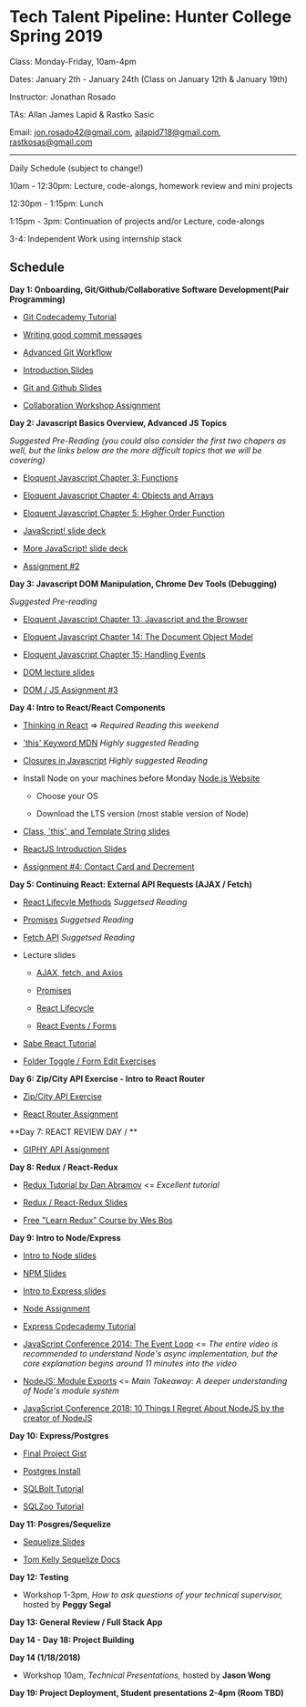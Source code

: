 # Tech Talent Pipeline: Hunter College Spring 2019

Class: Monday-Friday, 10am-4pm

Dates: January 2th - January 24th (Class on January 12th & January 19th)

Instructor: Jonathan Rosado

TAs: Allan James Lapid & Rastko Sasic

Email: jon.rosado42@gmail.com, ajlapid718@gmail.com, rastkosas@gmail.com

---

Daily Schedule (subject to change!)

10am - 12:30pm: Lecture, code-alongs, homework review and mini projects

12:30pm - 1:15pm: Lunch

1:15pm - 3pm: Continuation of projects and/or Lecture, code-alongs

3-4: Independent Work using internship stack

## Schedule

**Day 1: Onboarding, Git/Github/Collaborative Software Development(Pair Programming)**

- [Git Codecademy Tutorial](https://www.codecademy.com/learn/learn-git)

- [Writing good commit messages](https://medium.com/compass-true-north/writing-good-commit-messages-fc33af9d6321)

- [Advanced Git Workflow](https://www.atlassian.com/git/tutorials/comparing-workflows)

- [Introduction Slides](https://drive.google.com/file/d/1SkMvmSwW7QXIPzGCCCt7-KmMkw96jnls/view?usp=sharing)

- [Git and Github Slides](https://drive.google.com/file/d/1L_XvhD7U_n3Fttp8Q_v-M8B6v3IlTjv4/view?usp=sharing)

- [Collaboration Workshop Assignment](https://docs.google.com/document/d/1K94PRD-EN19PtFY7T7ao0JZ0cyKkAlMEjMZ8_VyfTNk/edit?usp=sharing)

**Day 2: Javascript Basics Overview, Advanced JS Topics**

 _Suggested Pre-Reading (you could also consider the first two chapers as well, but the links below are the more difficult topics that we will be covering)_

- [Eloquent Javascript Chapter 3: Functions](http://eloquentjavascript.net/03_functions.html)

- [Eloquent Javascript Chapter 4: Objects and Arrays](http://eloquentjavascript.net/04_data.html)

- [Eloquent Javascript Chapter 5: Higher Order Function](http://eloquentjavascript.net/05_higher_order.html)

- [JavaScript! slide deck](https://drive.google.com/file/d/1JL2pjlW0np5sxY8uKLQdU_W8vd3PPXdM/view?usp=sharing)

- [More JavaScript! slide deck](https://drive.google.com/file/d/1RAYPYLNmtDRqLy1bBFuDxpqsiOnYOpRg/view?usp=sharing)

- [Assignment #2](https://docs.google.com/document/d/1EezLzZk3OmCEF6GICIngtiU1NggznZtyYA4bsqjg5fo/edit#heading=h.oooip3m3scyd)

**Day 3: Javascript DOM Manipulation, Chrome Dev Tools (Debugging)**

_Suggested Pre-reading_

- [Eloquent Javascript Chapter 13: Javascript and the Browser](http://eloquentjavascript.net/13_browser.html)

- [Eloquent Javascript Chapter 14: The Document Object Model](http://eloquentjavascript.net/14_dom.html)

- [Eloquent Javascript Chapter 15: Handling Events](http://eloquentjavascript.net/15_event.html)

- [DOM lecture slides](https://drive.google.com/file/d/14MVz8KCMbsi46oKaegnnYDVasrXy2NGT/view?usp=sharing)

- [DOM / JS Assignment #3](https://drive.google.com/drive/u/0/my-drive)

**Day 4: Intro to React/React Components**

- [Thinking in React](https://reactjs.org/docs/thinking-in-react.html) => _Required Reading this weekend_

- ['this' Keyword MDN](https://developer.mozilla.org/en-US/docs/Web/JavaScript/Reference/Operators/this) _Highly suggested Reading_

- [Closures in Javascript](https://developer.mozilla.org/en-US/docs/Web/JavaScript/Closures) _Highly suggested Reading_

- Install Node on your machines before Monday [Node.js Website](https://nodejs.org/en/download/)

  - Choose your OS

  - Download the LTS version (most stable version of Node)

- [Class, 'this', and Template String slides](https://drive.google.com/file/d/1CnEmIPZNK1W4nQoc-GHQJHafvGPLkvOt/view?usp=sharing)

- [ReactJS Introduction Slides](https://drive.google.com/file/d/1BBC8z_kuZ-PT0WmGeDbgM9AmZr2IOPrE/view?usp=sharing)

- [Assignment #4: Contact Card and Decrement](https://docs.google.com/document/d/1oU4kDA9WtbauADOgWV-2EZPPV-SirW1p2RTWsWMZxh8/edit?usp=sharing)

**Day 5: Continuing React: External API Requests (AJAX / Fetch)**

- [React Lifecyle Methods](https://reactjs.org/docs/state-and-lifecycle.html) _Suggetsed Reading_

- [Promises](https://developer.mozilla.org/en-US/docs/Web/JavaScript/Reference/Global_Objects/Promise) _Suggetsed Reading_

- [Fetch API](https://developer.mozilla.org/en-US/docs/Web/API/Fetch_API) _Suggetsed Reading_

- Lecture slides

  - [AJAX, fetch, and Axios](https://drive.google.com/file/d/1xMVz85U_cwgEqjynGaEMfwT_JNYbI1E6/view?usp=sharing)

  - [Promises](https://drive.google.com/file/d/1xVo6kagZiOvdXexzT7ujiIXZTFC2ov0F/view?usp=sharing)

  - [React Lifecycle](https://drive.google.com/file/d/1n_wwOKf6cjvAQPYK7Z0P3qN_mRw82ozY/view?usp=sharing)

  - [React Events / Forms](https://drive.google.com/file/d/1HXGVusEsJjIVsYaMyscbwiLwggMphV2s/view?usp=sharing)

 - [Sabe React Tutorial](https://sabe.io/tutorials/getting-started-with-react)

 - [Folder Toggle / Form Edit Exercises](https://drive.google.com/file/d/1mvHB2VZf7pXEBoHdcft_5rTlKcv24Vs-/view?usp=sharing)


**Day 6: Zip/City API Exercise - Intro to React Router**

- [Zip/City API Exercise](https://gist.github.com/johnnybee4e/4cb228365742aaf50e8ff51728cd9c4b)

- [React Router Assignment](https://gist.github.com/ajLapid718/0a95c08420ea645735bac88113928f63)

**Day 7: REACT REVIEW DAY / **

- [GIPHY API Assignment](https://gist.github.com/johnnybee4e/9cc6d702f8771a7909b6ad97a79ef60b)

**Day 8: Redux / React-Redux**

- [Redux Tutorial by Dan Abramov](https://egghead.io/courses/getting-started-with-redux) <= _Excellent tutorial_

- [Redux / React-Redux Slides](https://drive.google.com/file/d/1_dnQBpqwaz4OFRi9MBZfVLgflmiiRqJW/view?usp=sharing)

- [Free "Learn Redux" Course by Wes Bos](https://learnredux.com/)

**Day 9: Intro to Node/Express**

- [Intro to Node slides](https://drive.google.com/file/d/1C9unBMKGkQSTRIJxp57Djne49t_GJDyk/view?usp=sharing)

- [NPM Slides](https://drive.google.com/file/d/1Y2fovo740KCzjqZo46kPeKU7403BtimH/view?usp=sharing)

- [Intro to Express slides](https://drive.google.com/file/d/1ro-gLIoVBapGHXQnNKqPrVyud0Zq-zRu/view?usp=sharing)

- [Node Assignment](https://gist.github.com/johnnybee4e/d0b230a30e1323dd06155f951da5c803)

- [Express Codecademy Tutorial](https://www.codecademy.com/learn/learn-express)

- [JavaScript Conference 2014: The Event Loop](https://www.youtube.com/watch?v=8aGhZQkoFbQ&feature=youtu.be&t=676) <= _The entire video is recommended to understand Node's async implementation, but the core explanation begins around 11 minutes into the video_

- [NodeJS: Module Exports](https://www.sitepoint.com/understanding-module-exports-exports-node-js/) <= _Main Takeaway: A deeper understanding of Node's module system_

- [JavaScript Conference 2018: 10 Things I Regret About NodeJS by the creator of NodeJS](https://www.youtube.com/watch?v=M3BM9TB-8yA&vl=en)

**Day 10: Express/Postgres**

- [Final Project Gist](https://gist.github.com/johnnybee4e/fad98a1d8115ca8186d1df8de524ec5a)

- [Postgres Install](https://gist.github.com/johnnybee4e/cbb1e3081cec5ddb5d1d2cc50238eb92)

- [SQLBolt Tutorial](https://sqlbolt.com/)

- [SQLZoo Tutorial](https://sqlzoo.net/)

**Day 11: Posgres/Sequelize**

- [Sequelize Slides](https://drive.google.com/file/d/1aiuzts6wny4Wk0ipB_ohBk3CJzOmr65M/view?usp=sharing)

- [Tom Kelly Sequelize Docs](https://github.com/tmkelly28/sequelize-reference)

**Day 12: Testing**

- Workshop 1-3pm, _How to ask questions of your technical supervisor,_ hosted by __Peggy Segal__

**Day 13: General Review / Full Stack App**

**Day 14 - Day 18: Project Building**

**Day 14 (1/18/2018)**

- Workshop 10am, _Technical Presentations,_ hosted by __Jason Wong__

**Day 19: Project Deployment, Student presentations 2-4pm (Room TBD)**
